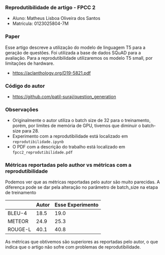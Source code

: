 ### Reprodutibilidade de artigo - FPCC 2

- Aluno: Matheus Lisboa Oliveira dos Santos
- Matrícula: 0123025804-7M

### Paper

Esse artigo descreve a utilização do modelo de linguagem T5 para a geração de questões. Foi utilizada a base de dados SQuAD para a avaliação. Para a reprodutibilidade utilizaremos os modelo T5 small, por limitações de hardware.

- https://aclanthology.org/D19-5821.pdf


### Código do autor
- https://github.com/patil-suraj/question_generation


### Observações

- Originalmente o autor utiliza o batch size de 32 para o treinamento, porém, por limites de memória de GPU, tivemos que diminuir o batch-size para 28.
- Experimento com a reprodutibilidade está localizado em ```reprodutibilidade.ipynb```
- O PDF com a descrição do trabalho está localizado em ```fpcc2_reprodutibilidade.pdf```


### Métricas reportadas pelo author vs métricas com a reprodutibilidade

Podemos ver que as métricas reportadas pelo autor são muito parecidas. A diferença pode se dar pela alteração no parâmetro de batch_size na etapa de treinamento
  
|         | Autor | Esse Experimento |
|---------|-------|------------------|
| BLEU-4  | 18.5  | 19.0             |
| METEOR  | 24.9  | 25.3             |
| ROUGE-L | 40.1  | 40.8             |

As métricas que obtivemos são superiores as reportadas pelo autor, o que indica que o artigo não sofre com problemas de reprodutibilidade.  